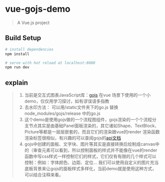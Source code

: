 # vue-gojs-demo

> A Vue.js project

## Build Setup

``` bash
# install dependencies
npm install

# serve with hot reload at localhost:8080
npm run dev
```

## explain

> 1. 当前是交互式图表JavaScript库：[gojs](https://gojs.net/latest/index.html) 在vue 场景下使用的一个小demo，仅仅用学习探讨，如有谬误请多指教
> 2. 去水印方法： 可以用/static文件夹下的go.js 替换node_modules/gojs/release 中的go.js
> 3. 这个demo是使用gojs做的一个流程图组件，gojs渲染的一个个流程分支节点其实是由基础Panel面板渲染的，其它诸如Shape、TextBlock、Picture等都是一层层嵌套的，而且它们的渲染跟vue的render 渲染函数渲染标签很相似，有兴趣的可以查阅gojs的[api文档](https://gojs.net/latest/api/index.html)
> 4. gojs中创建的面板、文字块、图片等其实是直接转换后绘制成canvas中的（审查元素可以看到，所以控制面板的样式并不能像在vue的render函数中写css样式一样控制它们的样式，它们仅有有限的几个样式可以控制：例如：字体颜色、边距、定位... 我们可以使用自定义的图片充当底板背景来让gojs的面板样式多样化，当前demo就是使用这种方式，可以结合注释来看。